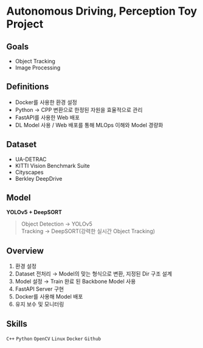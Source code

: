 # Autonomous Driving, Perception Toy Project 

## Goals

- Object Tracking
- Image Processing

## Definitions

- Docker를 사용한 환경 설정
- Python → CPP 변환으로 한정된 자원을 효율적으로 관리
- FastAPI를 사용한 Web 배포
- DL Model 사용 / Web 배포를 통해 MLOps 이해와 Model 경량화

## Dataset

- UA-DETRAC
- KITTI Vision Benchmark Suite
- Cityscapes
- Berkley DeepDrive

## Model

**YOLOv5 + DeepSORT**
> Object Detection → YOLOv5 <br>
> Tracking → DeepSORT(강력한 실시간 Object Tracking)

## Overview

1. 환경 설정 
2. Dataset 전처리 → Model의 맞는 형식으로 변환, 지정된 Dir 구조 설계
3. Model 설정 → Train 완료 된 Backbone Model 사용  
4. FastAPI Server 구현
5. Docker를 사용해 Model 배포 
6. 유지 보수 및 모니터링

## Skills

`C++` `Python` `OpenCV` `Linux` `Docker` `Github`
